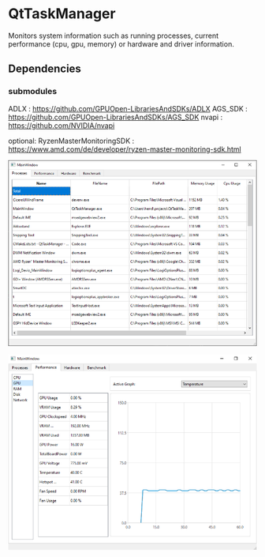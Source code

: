 # QtTaskManager

Monitors system information such as running processes, current performance (cpu, gpu, memory)
or hardware and driver information.

## Dependencies

### submodules
ADLX : https://github.com/GPUOpen-LibrariesAndSDKs/ADLX
AGS_SDK : https://github.com/GPUOpen-LibrariesAndSDKs/AGS_SDK
nvapi : https://github.com/NVIDIA/nvapi

optional:
RyzenMasterMonitoringSDK : https://www.amd.com/de/developer/ryzen-master-monitoring-sdk.html

![Screenshot](img/screenshot1.png)

![Screenshot](img/screenshot2.png)